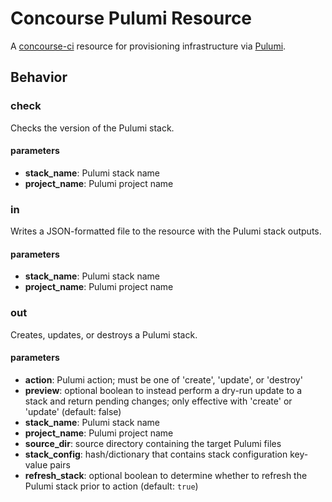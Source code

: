 # Concourse Pulumi Resource

A [concourse-ci](https://concourse-ci.org) resource for provisioning infrastructure via [Pulumi](https://www.pulumi.com).

## Behavior

### check

Checks the version of the Pulumi stack.

#### parameters

- **stack_name**: Pulumi stack name
- **project_name**: Pulumi project name

### in

Writes a JSON-formatted file to the resource with the Pulumi stack outputs.

#### parameters

- **stack_name**: Pulumi stack name
- **project_name**: Pulumi project name

### out

Creates, updates, or destroys a Pulumi stack.

#### parameters

- **action**: Pulumi action; must be one of 'create', 'update', or 'destroy'
- **preview**: optional boolean to instead perform a dry-run update to a stack and return pending changes; only effective with 'create' or 'update' (default: false)
- **stack_name**: Pulumi stack name
- **project_name**: Pulumi project name
- **source_dir**: source directory containing the target Pulumi files
- **stack_config**: hash/dictionary that contains stack configuration key-value pairs
- **refresh_stack**: optional boolean to determine whether to refresh the Pulumi stack prior to action (default: `true`)
